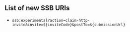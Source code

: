 <!--
SPDX-FileCopyrightText: 2021 Andre 'Staltz' Medeiros

SPDX-License-Identifier: CC-BY-4.0
-->

## List of new SSB URIs

- `ssb:experimental?action=claim-http-invite&invite=${inviteCode}&postTo=${submissionUrl}`